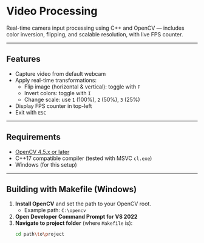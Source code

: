 # Video Processing

Real-time camera input processing using C++ and OpenCV — includes color inversion, flipping, and scalable resolution, with live FPS counter.

---

## Features

- Capture video from default webcam
- Apply real-time transformations:
  - Flip image (horizontal & vertical): toggle with `F`
  - Invert colors: toggle with `I`
  - Change scale: use `1` (100%), `2` (50%), `3` (25%)
- Display FPS counter in top-left
- Exit with `ESC`

---

## Requirements

- [OpenCV 4.5.x or later](https://opencv.org/releases/)
- C++17 compatible compiler (tested with MSVC `cl.exe`)
- Windows (for this setup)

---

## Building with Makefile (Windows)

1. **Install OpenCV** and set the path to your OpenCV root.
   - Example path: `C:\opencv`
2. **Open Developer Command Prompt for VS 2022**
3. **Navigate to project folder** (where `Makefile` is):
   ```bash
   cd path\to\project
